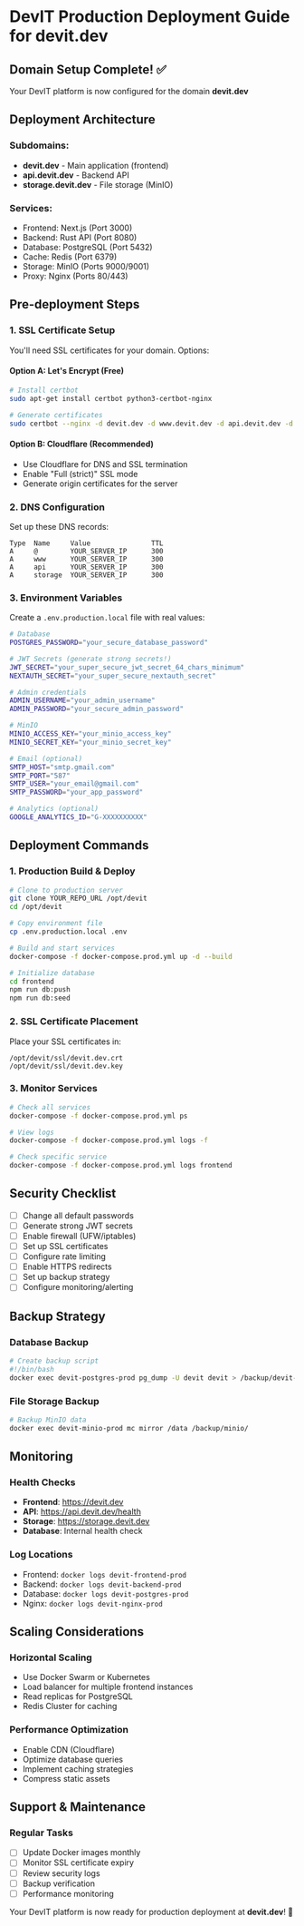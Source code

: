 # DevIT Production Deployment Guide for devit.dev

## Domain Setup Complete! ✅

Your DevIT platform is now configured for the domain **devit.dev**

## Deployment Architecture

### Subdomains:
- **devit.dev** - Main application (frontend)
- **api.devit.dev** - Backend API
- **storage.devit.dev** - File storage (MinIO)

### Services:
- Frontend: Next.js (Port 3000)
- Backend: Rust API (Port 8080)
- Database: PostgreSQL (Port 5432)
- Cache: Redis (Port 6379)
- Storage: MinIO (Ports 9000/9001)
- Proxy: Nginx (Ports 80/443)

## Pre-deployment Steps

### 1. SSL Certificate Setup
You'll need SSL certificates for your domain. Options:

#### Option A: Let's Encrypt (Free)
```bash
# Install certbot
sudo apt-get install certbot python3-certbot-nginx

# Generate certificates
sudo certbot --nginx -d devit.dev -d www.devit.dev -d api.devit.dev -d storage.devit.dev
```

#### Option B: Cloudflare (Recommended)
- Use Cloudflare for DNS and SSL termination
- Enable "Full (strict)" SSL mode
- Generate origin certificates for the server

### 2. DNS Configuration
Set up these DNS records:

```
Type  Name     Value               TTL
A     @        YOUR_SERVER_IP      300
A     www      YOUR_SERVER_IP      300
A     api      YOUR_SERVER_IP      300
A     storage  YOUR_SERVER_IP      300
```

### 3. Environment Variables
Create a `.env.production.local` file with real values:

```bash
# Database
POSTGRES_PASSWORD="your_secure_database_password"

# JWT Secrets (generate strong secrets!)
JWT_SECRET="your_super_secure_jwt_secret_64_chars_minimum"
NEXTAUTH_SECRET="your_super_secure_nextauth_secret"

# Admin credentials
ADMIN_USERNAME="your_admin_username"
ADMIN_PASSWORD="your_secure_admin_password"

# MinIO
MINIO_ACCESS_KEY="your_minio_access_key"
MINIO_SECRET_KEY="your_minio_secret_key"

# Email (optional)
SMTP_HOST="smtp.gmail.com"
SMTP_PORT="587"
SMTP_USER="your_email@gmail.com"
SMTP_PASSWORD="your_app_password"

# Analytics (optional)
GOOGLE_ANALYTICS_ID="G-XXXXXXXXXX"
```

## Deployment Commands

### 1. Production Build & Deploy
```bash
# Clone to production server
git clone YOUR_REPO_URL /opt/devit
cd /opt/devit

# Copy environment file
cp .env.production.local .env

# Build and start services
docker-compose -f docker-compose.prod.yml up -d --build

# Initialize database
cd frontend
npm run db:push
npm run db:seed
```

### 2. SSL Certificate Placement
Place your SSL certificates in:
```
/opt/devit/ssl/devit.dev.crt
/opt/devit/ssl/devit.dev.key
```

### 3. Monitor Services
```bash
# Check all services
docker-compose -f docker-compose.prod.yml ps

# View logs
docker-compose -f docker-compose.prod.yml logs -f

# Check specific service
docker-compose -f docker-compose.prod.yml logs frontend
```

## Security Checklist

- [ ] Change all default passwords
- [ ] Generate strong JWT secrets
- [ ] Enable firewall (UFW/iptables)
- [ ] Set up SSL certificates
- [ ] Configure rate limiting
- [ ] Enable HTTPS redirects
- [ ] Set up backup strategy
- [ ] Configure monitoring/alerting

## Backup Strategy

### Database Backup
```bash
# Create backup script
#!/bin/bash
docker exec devit-postgres-prod pg_dump -U devit devit > /backup/devit-$(date +%Y%m%d-%H%M%S).sql
```

### File Storage Backup
```bash
# Backup MinIO data
docker exec devit-minio-prod mc mirror /data /backup/minio/
```

## Monitoring

### Health Checks
- **Frontend**: https://devit.dev
- **API**: https://api.devit.dev/health
- **Storage**: https://storage.devit.dev
- **Database**: Internal health check

### Log Locations
- Frontend: `docker logs devit-frontend-prod`
- Backend: `docker logs devit-backend-prod`
- Database: `docker logs devit-postgres-prod`
- Nginx: `docker logs devit-nginx-prod`

## Scaling Considerations

### Horizontal Scaling
- Use Docker Swarm or Kubernetes
- Load balancer for multiple frontend instances
- Read replicas for PostgreSQL
- Redis Cluster for caching

### Performance Optimization
- Enable CDN (Cloudflare)
- Optimize database queries
- Implement caching strategies
- Compress static assets

## Support & Maintenance

### Regular Tasks
- [ ] Update Docker images monthly
- [ ] Monitor SSL certificate expiry
- [ ] Review security logs
- [ ] Backup verification
- [ ] Performance monitoring

Your DevIT platform is now ready for production deployment at **devit.dev**! 🚀
